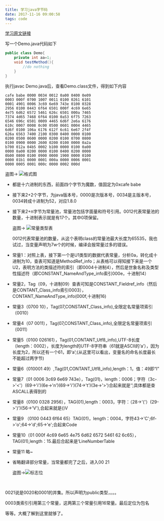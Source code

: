 ```yaml
---
title: 学习java字节码
date: 2017-11-16 09:00:58
tags: code
---
```


[学习原文链接](https://juejin.im/entry/58cf583c2f301e007e52d95f)

写一个Demo.java代码如下

```java
public class Demo{
	private int aa=1;
	void testMethod(){
		//do nothing
	}
}
```

执行javac Demo.java后，查看Demo.class文件，得到如下内容

```
cafe babe 0000 0034 0012 0a00 0400 0e09
0003 000f 0700 1007 0011 0100 0261 6101
0001 4901 0006 3c69 6e69 743e 0100 0328
2956 0100 0443 6f64 6501 000f 4c69 6e65
4e75 6d62 6572 5461 626c 6501 000a 7465
7374 4d65 7468 6f64 0100 0a53 6f75 7263
6546 696c 6501 0009 4465 6d6f 2e6a 6176
610c 0007 0008 0c00 0500 0601 0004 4465
6d6f 0100 106a 6176 612f 6c61 6e67 2f4f
626a 6563 7400 2100 0300 0400 0000 0100
0200 0500 0600 0000 0200 0100 0700 0800
0100 0900 0000 2600 0200 0100 0000 0a2a
b700 012a 04b5 0002 b100 0000 0100 0a00
0000 0a00 0200 0000 0100 0400 0200 0000
0b00 0800 0100 0900 0000 1900 0000 0100
0000 01b1 0000 0001 000a 0000 0006 0001
0000 0005 0001 000c 0000 0002 000d 
```

盗图-> ![格式图](https://user-gold-cdn.xitu.io/2017/3/20/7c6ee3a5ab7e10036b4f7a059dfd8ccd?imageView2/0/w/1280/h/960/ignore-error/1)

+ 都是十六进制的东西，前面四个字节为魔数，值固定为0xcafe babe

+ 接下来2+2个字节，为java版本号，0000是次版本号，0034是主版本号，0034转成十进制为52，对应1.8.0

+ 接下来2+n字节为常量池，常量池包括字面量和符号引用。0012代表常量池的数量，十进制表示就是有17个。其中0项保留。

  盗图-> ![常量类型表](https://user-gold-cdn.xitu.io/2017/3/20/1033aafa9504be8a60af21a20e0a6572?imageView2/0/w/1280/h/960/ignore-error/1)

  0012代表常量池的数量，从这个表明class的常量池最大长度为65535，我也试过，当变量声明为7w个的时候，编译会报常量过多的错误。

+ 常量1：对照上表，接下第一个是U1类型的数据代表常量，分析0a，转化成十进制为10，查表可知道是MethodRef_info；从表格可以得知接下来是一个U2，表明方法的类描述符的索引（即0004十进制4），然后是世象名称及类型性描述符（即CONSTANT_NameAndType_info索引000e，十进制14）

+ 常量2，Tag（09，十进制09）查表可知是CONSTANT_Fieldref_info（然后是CONTANT_Class_info索引0003），CONTANT_NameAndType_info(000f,十进制16)

+ 常量3（0700 10），Tag(07,CONSTANT_Class_info),全限定名常量项索引（0010）

+ 常量4（07 0011），Tag(07,CONSTANT_Class_info),全限定名常量项索引（0011）

+ 常量5（0100 026161），Tag(01,CONTANT_Utf8_info),UTF-8长度（length：0002），长度为length的UTF-8字符串（61就是ASCII的‘a’），因为长度为2，所以还有一个61，即‘a’;(从这里可以看出，变量名的命名长度最长不能超过两字节)

+ 常量6（010001 49）,Tag(01,CONTANT_Utf8_info),length：1，值：49即“l”

+ 常量7（01 0006 3c69 6e69 743e），Tag(01)，length：0006；字符（3c->'<'）(69->'i')(6e->'n')(69->'i')(74->'t')(3e->'>')合起来就是‘<init>’;具体都是查ASCALL表得到的

+ 常量8（0100 0328 2956），TAG(01),length：0003，字符：（28->'('）(29->')')(56->'V'),合起来就是()V

+ 常量9 （0100 0443 6f64 65）TAG(01)，length：0004，字符43->'C';6f->'o';64->'d';65->'e';合起来Code

+ 常量10（01 000f 4c69 6e65 4e75 6d62 6572 5461 62 6c65），TAG(01),length：15.最后合起来是‘LineNumberTable

+ 常量11 略~

+ 省略翻译部分常量，当常量都完了之后，进入00 21

  盗图->![标志位](https://user-gold-cdn.xitu.io/2017/3/20/7a45f63f077133c0d0ed86d8928dbb45?imageView2/0/w/1280/h/960/ignore-error/1)

  ​

0021说是0020和0001的并集。所以声明为public类型，。。。

0003类索引引用第三个常量，这两第三个常量引用16常量。最后定位为包名

等等。大概了解到这里就够了。













